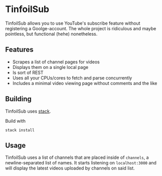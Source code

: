 TinfoilSub
==========

TinfoilSub allows you to use YouTube's subscribe feature without registering a
Goolge-account. The whole project is ridiculous and maybe pointless, but
functional (hehe) nonetheless.

Features
--------

- Scrapes a list of channel pages for videos
- Displays them on a single local page
- Is sort of REST
- Uses all your CPUs/cores to fetch and parse concurrently
- Includes a minimal video viewing page without comments and the like

Building
--------

TinfoilSub uses [stack](https://stackage.org).

Build with

```
stack install
```

Usage
-----

TinfoilSub uses a list of channels that are placed inside of `channels`,
a newline-separated list of names. It starts listening on `localhost:3000` and
will display the latest videos uploaded by channels on said list.

